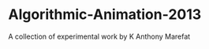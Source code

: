 Algorithmic-Animation-2013
==========================

A collection of experimental work by K Anthony Marefat
